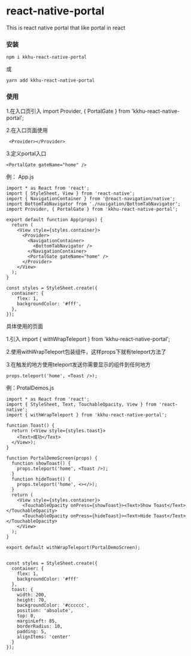 # react-native-portal
This is react native portal that like portal in react


### 安装  
    npm i kkhu-react-native-portal

或

    yarn add kkhu-react-native-portal


### 使用
1.在入口页引入
import Provider, { PortalGate } from 'kkhu-react-native-portal';

2.在入口页面使用
    
     <Provider></Provider>

3.定义portal入口
    
    <PortalGate gateName="home" />

例：
App.js


    import * as React from 'react';
    import { StyleSheet, View } from 'react-native';
    import { NavigationContainer } from '@react-navigation/native';
    import BottomTabNavigator from './navigation/BottomTabNavigator';
    import Provider, { PortalGate } from 'kkhu-react-native-portal';

    export default function App(props) {
      return (
        <View style={styles.container}>
          <Provider>
            <NavigationContainer>
              <BottomTabNavigator />
            </NavigationContainer>
            <PortalGate gateName="home" />
          </Provider>
        </View>
      );
    }

    const styles = StyleSheet.create({
      container: {
        flex: 1,
        backgroundColor: '#fff',
      },
    });


具体使用的页面

1.引入 import { withWrapTeleport } from 'kkhu-react-native-portal';

2.使用withWrapTeleport包装组件，这样props下就有teleport方法了

3.在触发的地方使用teleport发送你需要显示的组件到任何地方
    
    props.teleport('home', <Toast />);

例：ProtalDemos.js

    import * as React from 'react';
    import { StyleSheet, Text, TouchableOpacity, View } from 'react-native';
    import { withWrapTeleport } from 'kkhu-react-native-portal';

    function Toast() {
      return (<View style={styles.toast}>
        <Text>成功</Text>
      </View>);
    }

    function PortalDemoScreen(props) {
      function showToast() {
        props.teleport('home', <Toast />);
      }
      function hideToast() {
        props.teleport('home', <></>);
      }
      return (
        <View style={styles.container}>
          <TouchableOpacity onPress={showToast}><Text>Show Toast</Text></TouchableOpacity>
          <TouchableOpacity onPress={hideToast}><Text>Hide Toast</Text></TouchableOpacity>
        </View>
      );
    }

    export default withWrapTeleport(PortalDemoScreen);


    const styles = StyleSheet.create({
      container: {
        flex: 1,
        backgroundColor: '#fff'
      },
      toast: {
        width: 200,
        height: 70,
        backgroundColor: '#cccccc',
        position: 'absolute',
        top: 0,
        marginLeft: 85,
        borderRadius: 10,
        padding: 5,
        alignItems: 'center'
      }
    });

